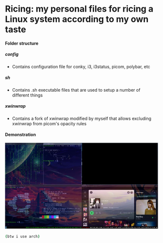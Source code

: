 # Ricing: my personal files for ricing a Linux system according to my own taste

#### Folder structure

##### config
- Contains configuration file for conky, i3, i3status, picom, polybar, etc
##### sh
- Contains .sh executable files that are used to setup a number of different things
##### xwinwrap
- Contains a fork of xwinwrap modified by myself that allows excluding xwinwrap from picom's opacity rules


#### Demonstration
![alt text](https://github.com/gustavoflw/ricing/blob/master/ricing.jpg?raw=true)

```bash
(btw i use arch)
```
